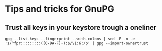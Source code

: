 # Tips and tricks for GnuPG


## Trust all keys in your keystore trough a oneliner
```
gpg --list-keys --fingerprint --with-colons | sed -E -n -e 's/^fpr:::::::::([0-9A-F]+):$/\1:6:/p' | gpg --import-ownertrust
```
